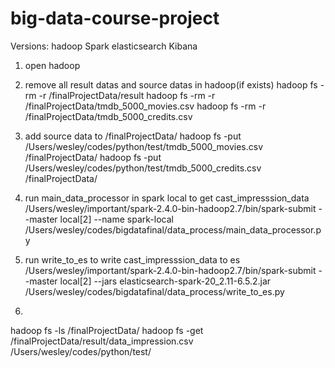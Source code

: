 # big-data-course-project

Versions:
hadoop
Spark
elasticsearch
Kibana

1. open hadoop
2. remove all result datas and source datas in hadoop(if exists)
hadoop fs -rm -r /finalProjectData/result
hadoop fs -rm -r /finalProjectData/tmdb_5000_movies.csv
hadoop fs -rm -r /finalProjectData/tmdb_5000_credits.csv

3. add source data to /finalProjectData/
hadoop fs -put /Users/wesley/codes/python/test/tmdb_5000_movies.csv /finalProjectData/
hadoop fs -put /Users/wesley/codes/python/test/tmdb_5000_credits.csv /finalProjectData/

4. run main_data_processor in spark local to get cast_impresssion_data
/Users/wesley/important/spark-2.4.0-bin-hadoop2.7/bin/spark-submit --master local[2] --name spark-local /Users/wesley/codes/bigdatafinal/data_process/main_data_processor.py

5. run write_to_es to write cast_impresssion_data to es
/Users/wesley/important/spark-2.4.0-bin-hadoop2.7/bin/spark-submit --master local[2] --jars elasticsearch-spark-20_2.11-6.5.2.jar /Users/wesley/codes/bigdatafinal/data_process/write_to_es.py

6.




hadoop fs -ls /finalProjectData/
hadoop fs -get /finalProjectData/result/data_impression.csv /Users/wesley/codes/python/test/
